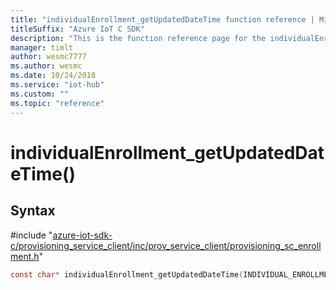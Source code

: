```yaml
---                             
title: "individualEnrollment_getUpdatedDateTime function reference | Microsoft Docs" 
titleSuffix: "Azure IoT C SDK"            
description: "This is the function reference page for the individualEnrollment_getUpdatedDateTime() function in the Azure IoT C SDK. This SDK is used with Azure IoT Hub and Azure IoT Hub Device Provisioning Service"            
manager: timlt                 
author: wesmc7777              
ms.author: wesmc               
ms.date: 10/24/2018                    
ms.service: "iot-hub"             
ms.custom: ""                
ms.topic: "reference"        
---                            
```


# individualEnrollment_getUpdatedDateTime()

## Syntax

\#include "[azure-iot-sdk-c/provisioning_service_client/inc/prov_service_client/provisioning_sc_enrollment.h](../provisioning-sc-enrollment-h.md)"  
```C
const char* individualEnrollment_getUpdatedDateTime(INDIVIDUAL_ENROLLMENT_HANDLE  enrollment);
```


